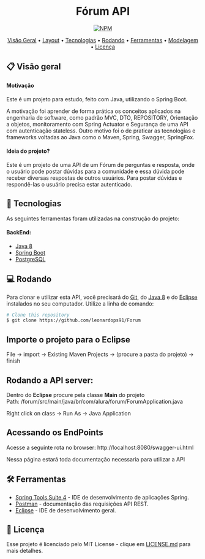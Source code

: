 
<div align="center">

# Fórum API

</div>

<div align="center">

[![NPM](https://img.shields.io/apm/l/vim-mode)](https://github.com/leonardops91/Forum/blob/master/LICENSE)

</div>

<p align="center">
 <a href="#-Descriçao">Visão Geral</a> •
 <a href="#-layout">Layout</a> •
 <a href="#-tecnologias">Tecnologias</a> •
 <a href="#-rodando">Rodando</a> •
 <a href="#-ferramentas">Ferramentas</a> •
  <a href="#-modelagem">Modelagem</a> •
 <a href="#-licença">Licença</a>
</p>

## 📋 Visão geral
#### Motivação
Este é um projeto para estudo, feito com Java, utilizando o Spring Boot.

A motivação foi aprender de forma prática os conceitos aplicados na engenharia de software, como padrão MVC, DTO, REPOSITORY, Orientação a objetos, monitoramento com Spring Actuator e Segurança de uma API com autenticação stateless.
Outro motivo foi o de praticar as tecnologias e frameworks voltadas ao Java como o Maven, Spring, Swagger, SpringFox.
#### Ideia do projeto?
<p>
Este é um projeto de uma API de um Fórum de perguntas e resposta, onde o usuário pode postar dúvidas para a comunidade e essa dúvida pode receber diversas respostas de outros usuários. Para postar dúvidas e respondê-las o usuário precisa estar autenticado.
</p>

## 🚀 **Tecnologias**

As seguintes ferramentas foram utilizadas na construção do projeto:
#### BackEnd:
- [Java 8](https://www.java.com/pt-BR/)
- [Spring Boot](https://spring.io/)
- [PostgreSQL](https://www.postgresql.org/)

## 💻 Rodando
Para clonar e utilizar esta API, você precisará do [Git](https://git-scm.com), do [Java 8](https://www.java.com/pt-BR/) e do [Eclipse](https://www.eclipse.org/downloads/) instalados no seu computador. Utilize a linha de comando:
```bash
# Clone this repository
$ git clone https://github.com/leonardops91/Forum
```
## Importe o projeto para o Eclipse
File -> import -> Existing Maven Projects -> (procure a pasta do projeto) -> finish

## Rodando a API server:
Dentro do <strong>Eclipse</strong> procure pela classe <Strong>Main</strong> do projeto</br>
Path: /forum/src/main/java/br/com/alura/forum/ForumApplication.java

Right click on class -> Run As -> Java Application

## Acessando os EndPoints

Acesse a seguinte rota no browser: http://localhost:8080/swagger-ui.html

Nessa página estará toda documentação necessaria para utilizar a API

## 🛠 Ferramentas

- [Spring Tools Suite 4](https://spring.io/tools) - IDE de desenvolvimento de aplicações Spring.
- [Postman](https://www.postman.com/) - documentação das requisições API REST.
- [Eclipse](https://www.eclipse.org/downloads/) - IDE de desenvolvimento geral.


## 🔗 Licença

Esse projeto é licenciado pelo MIT License - clique em [LICENSE.md](https://github.com/leonardops91/Forum/blob/master/LICENSE) para mais detalhes.


